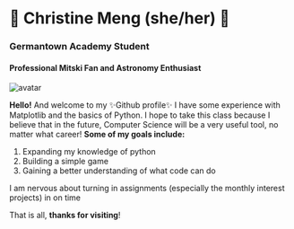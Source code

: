 # :seedling: Christine Meng (she/her) :seedling:
### Germantown Academy Student
#### Professional Mitski Fan and Astronomy Enthusiast

![avatar](https://user-images.githubusercontent.com/90335917/132956958-07d0d398-c4d8-4e41-894d-75c313494d28.png)



**Hello!** And welcome to my ✨Github profile✨ 
I have some experience with Matplotlib and the basics of Python. 
I hope to take this class because I believe that in the future, Computer Science will be a very useful tool, no matter what career! 
**Some of my goals include:**
  1. Expanding my knowledge of python
  2. Building a simple game 
  3. Gaining a better understanding of what code can do
  
I am nervous about turning in assignments (especially the monthly interest projects) in on time

That is all, **thanks for visiting**!
